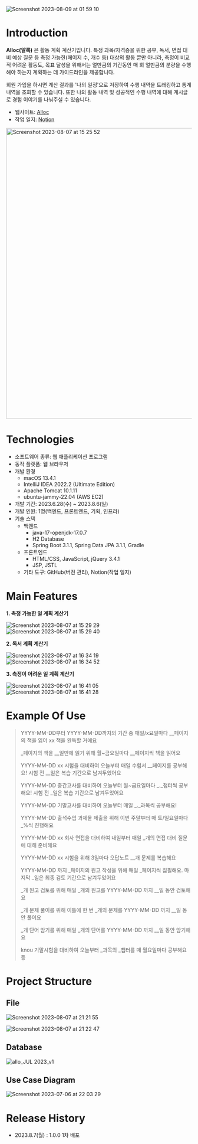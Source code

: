 ![Screenshot 2023-08-09 at 01 59 10](https://github.com/greenkey20/knou-key-project/assets/87472526/ba3e157e-6986-4a6b-af5b-4b2d05019b7f)

# Introduction

**Alloc(알록)** 은 활동 계획 계산기입니다.
특정 과목/자격증을 위한 공부, 독서, 면접 대비 예상 질문 등 측정 가능한(페이지 수, 개수 등) 대상의 활동 뿐만 아니라, 측정이 비교적 어려운 활동도, 목표 달성을 위해서는 얼만큼의 기간동안 매 회 얼만큼의 분량을 수행해야 하는지 계획하는 데 가이드라인을 제공합니다.

회원 가입을 하시면 계산 결과를 '나의 일정'으로 저장하여 수행 내역을 트래킹하고 통계 내역을 조회할 수 있습니다.
또한 나의 활동 내역 및 성공적인 수행 내역에 대해 게시글로 경험 이야기를 나눠주실 수 있습니다.

- 웹사이트: [Alloc](http://ec2-13-209-255-107.ap-northeast-2.compute.amazonaws.com:8080/key-project/)
- 작업 일지: [Notion](https://greenkey20.notion.site/knou-SW-_-d45c4af16b474e7bab7b867205b4436e)

<img width="788" alt="Screenshot 2023-08-07 at 15 25 52" src="https://github.com/greenkey20/knou-key-project/assets/87472526/2c740acd-f6a2-478f-8a87-b64fc7376a3c">


# Technologies

- 소프트웨어 종류: 웹 애플리케이션 프로그램
- 동작 플랫폼: 웹 브라우저
- 개발 환경
  - macOS 13.4.1
  - IntelliJ IDEA 2022.2 (Ultimate Edition)
  - Apache Tomcat 10.1.11
  - ubuntu-jammy-22.04 (AWS EC2)
- 개발 기간: 2023.6.28(수) ~ 2023.8.6(일)
- 개발 인원: 1명(백엔드, 프론트엔드, 기획, 인프라)
- 기술 스택
  - 백엔드
    - java-17-openjdk-17.0.7
    - H2 Database
    - Spring Boot 3.1.1, Spring Data JPA 3.1.1, Gradle
  - 프론트엔드
    - HTML/CSS, JavaScript, jQuery 3.4.1
    - JSP, JSTL
  - 기타 도구: GitHub(버전 관리), Notion(작업 일지)


# Main Features

**1. 측정 가능한 일 계획 계산기**

![Screenshot 2023-08-07 at 15 29 29](https://github.com/greenkey20/knou-key-project/assets/87472526/b4e8805d-96e8-4865-a70c-0cc3b82ed7a3)
![Screenshot 2023-08-07 at 15 29 40](https://github.com/greenkey20/knou-key-project/assets/87472526/a04644c0-6068-4c50-86cf-b61a661d8f02)


**2. 독서 계획 계산기**

![Screenshot 2023-08-07 at 16 34 19](https://github.com/greenkey20/knou-key-project/assets/87472526/067ba9d1-6cf5-4744-993f-2d9cbe4762f9)
![Screenshot 2023-08-07 at 16 34 52](https://github.com/greenkey20/knou-key-project/assets/87472526/9b9dc0c8-e85d-4988-9f0d-948a6faca6b8)


**3. 측정이 어려운 일 계획 계산기**

![Screenshot 2023-08-07 at 16 41 05](https://github.com/greenkey20/knou-key-project/assets/87472526/3d5e6f3b-67bb-4906-a971-e50cfc3eba58)
![Screenshot 2023-08-07 at 16 41 28](https://github.com/greenkey20/knou-key-project/assets/87472526/8c4f53ce-ed96-4fde-ac25-e0902347c0af)


# Example Of Use

> YYYY-MM-DD부터 YYYY-MM-DD까지의 기간 중 매일/x요일마다 __페이지의 책을 읽어 xx 책을 완독할 거에요
> 
> _페이지의 책을 __일만에 읽기 위해 월~금요일마다 __페이지씩 책을 읽어요
> 
> YYYY-MM-DD xx 시험을 대비하여 오늘부터 매일 수험서 __페이지를 공부해요! 시험 전 __일은 복습 기간으로 남겨두었어요
> 
> YYYY-MM-DD 중간고사를  대비하여 오늘부터 월~금요일마다 _._챕터씩 공부해요! 시험 전 _일은 복습 기간으로 남겨두었어요
> 
> YYYY-MM-DD 기말고사를 대비하여 오늘부터 매일 _._과목씩 공부해요!
> 
> YYYY-MM-DD 출석수업 과제물 제출을 위해 이번 주말부터 매 토/일요일마다 _%씩 진행해요
> 
> YYYY-MM-DD xx 회사 면접을 대비하여 내일부터 매일 _개의 면접 대비 질문에 대해 준비해요
> 
> YYYY-MM-DD xx 시험을 위해 3일마다 오답노트 __개 문제를 복습해요
> 
> YYYY-MM-DD 까지 _페이지의 원고 작성을 위해 매일 _페이지씩 집필해요. 마지막 _일은 최종 검토 기간으로 남겨두었어요
> 
> _개 원고 검토를 위해 매일 _개의 원고를 YYYY-MM-DD 까지 __일 동안 검토해요
> 
> _개 문제 풀이를 위해 이틀에 한 번 _개의 문제를 YYYY-MM-DD 까지 __일 동안 풀어요
> 
> _개 단어 암기를 위해 매일 _개의 단어를 YYYY-MM-DD 까지 __일 동안 암기해요
> 
> knou 기말시험을 대비하여 오늘부터 _과목의 _챕터를 매 월요일마다 공부해요 등


# Project Structure

## File

![Screenshot 2023-08-07 at 21 21 55](https://github.com/greenkey20/knou-key-project/assets/87472526/c444ae66-1b23-4c0f-96ed-8cd30f5716a0)

![Screenshot 2023-08-07 at 21 22 47](https://github.com/greenkey20/knou-key-project/assets/87472526/6e4879a7-aef5-48df-af39-1b043b118258)


## Database

![allo_JUL 2023_v1](https://github.com/greenkey20/knou-key-project/assets/87472526/292798a7-2494-4f6e-bd5b-64e0999eded8)


## Use Case Diagram

![Screenshot 2023-07-06 at 22 03 29](https://github.com/greenkey20/knou-key-project/assets/87472526/6e5321b9-7e5d-4b62-8482-d53d669b17de)


# Release History

- 2023.8.7(월) : 1.0.0 1차 배포
